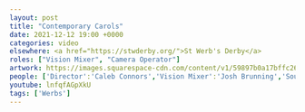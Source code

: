 ```yaml
---
layout: post
title: "Contemporary Carols"
date: 2021-12-12 19:00 +0000
categories: video
elsewhere: <a href="https://stwderby.org/">St Werb's Derby</a>
roles: ["Vision Mixer", "Camera Operator"]
artwork: https://images.squarespace-cdn.com/content/v1/59897b0a17bffc269e4fec9b/1575027689741-23EFSM1EWOSUABC1BZVK/St+Werburgh%27s+Logo+-+White-Trans.png?format=1500w
people: ['Director':'Caleb Connors','Vision Mixer':'Josh Brunning','Sound Mixer':'Owen Leech','Graphics Operator':'Leah Gwilt','Camera Operators':['Violet Burgess','Josh Brunning'],'Stage Manager':'Amy Farrar','Hosts':['Emily Gilbert','Aidan Gilbert'],'Vocals':['Sam Jackson-Reed','Caitlin Gambrell','Charlotte Watts','Enny Coker','Geoff Ford','Emily Sturt'],'Keys':['Ben Stephens','Jack Holcombe'],'Acousitc Guitar':'Sam Jackson-Reed','Electric Guitar':['Mike Critchley','Simon King'],'Bass Guitar':'Simon Lewis','Drums':'Matt Stillwell']
youtube: lnfqfAGpXkU
tags: ['Werbs']
---
```

